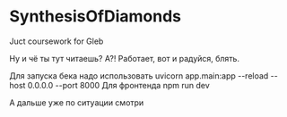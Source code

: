 # SynthesisOfDiamonds
Juct coursework for Gleb

Ну и чё ты тут читаешь? А?! Работает, вот и радуйся, блять.

Для запуска бека надо использовать
uvicorn app.main:app --reload --host 0.0.0.0 --port 8000
Для фронтенда
npm run dev

А дальше уже по ситуации смотри
